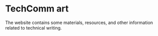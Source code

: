 # TechComm art

The website contains some materials, resources, and other information related to technical writing.

